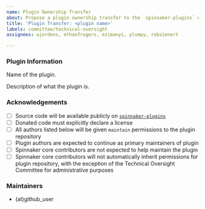 ```yaml
---
name: Plugin Ownership Transfer
about: Propose a plugin ownership transfer to the `spinnaker-plugins` organization. For more information, please see the documentation for community donated plugins in the governance repository.
title: 'Plugin Transfer: <plugin name>'
labels: committee/technical-oversight
assignees: ajordens, ethanfrogers, ezimanyi, plumpy, robzienert

---
```


### Plugin Information

Name of the plugin.

Description of what the plugin is.

### Acknowledgements

- [ ] Source code will be available publicly on [`spinnaker-plugins`](https://github.com/spinnaker-plugins)
- [ ] Donated code must explicitly declare a license
- [ ] All authors listed below will be given `maintain` permissions to the plugin repository
- [ ] Plugin authors are expected to continue as primary maintainers of plugin
- [ ] Spinnaker core contributors are not expected to help maintain the plugin
- [ ] Spinnaker core contributors will not automatically inherit permissions for plugin repository, with the exception of the Technical Oversight Committee for administrative purposes

### Maintainers

- (at)github_user
